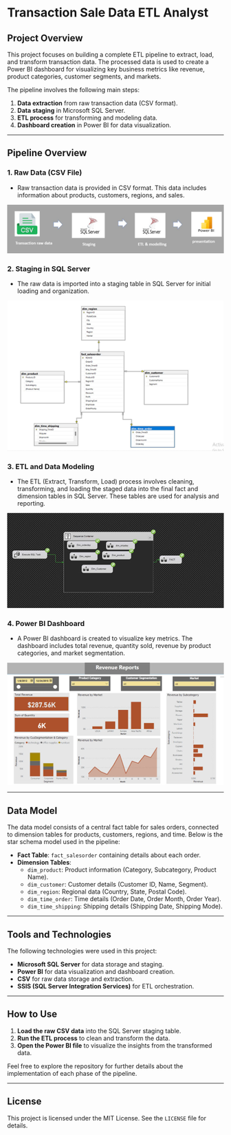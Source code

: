 # Transaction Sale Data ETL Analyst

## Project Overview
This project focuses on building a complete ETL pipeline to extract, load, and transform transaction data. The processed data is used to create a Power BI dashboard for visualizing key business metrics like revenue, product categories, customer segments, and markets.

The pipeline involves the following main steps:
1. **Data extraction** from raw transaction data (CSV format).
2. **Data staging** in Microsoft SQL Server.
3. **ETL process** for transforming and modeling data.
4. **Dashboard creation** in Power BI for data visualization.

---

## Pipeline Overview

### 1. **Raw Data (CSV File)**
   - Raw transaction data is provided in CSV format. This data includes information about products, customers, regions, and sales.

   ![Raw Data](readme/tongquan.jpg)

### 2. **Staging in SQL Server**
   - The raw data is imported into a staging table in SQL Server for initial loading and organization.

   ![Staging](readme/model.jpg)

### 3. **ETL and Data Modeling**
   - The ETL (Extract, Transform, Load) process involves cleaning, transforming, and loading the staged data into the final fact and dimension tables in SQL Server. These tables are used for analysis and reporting.

   ![ETL Process](readme/ETL.jpg)

### 4. **Power BI Dashboard**
   - A Power BI dashboard is created to visualize key metrics. The dashboard includes total revenue, quantity sold, revenue by product categories, and market segmentation.

   ![Power BI Dashboard](readme/dashboard.jpg)

---

## Data Model

The data model consists of a central fact table for sales orders, connected to dimension tables for products, customers, regions, and time. Below is the star schema model used in the pipeline:

- **Fact Table**: `fact_salesorder` containing details about each order.
- **Dimension Tables**:
  - `dim_product`: Product information (Category, Subcategory, Product Name).
  - `dim_customer`: Customer details (Customer ID, Name, Segment).
  - `dim_region`: Regional data (Country, State, Postal Code).
  - `dim_time_order`: Time details (Order Date, Order Month, Order Year).
  - `dim_time_shipping`: Shipping details (Shipping Date, Shipping Mode).

---

## Tools and Technologies
The following technologies were used in this project:
- **Microsoft SQL Server** for data storage and staging.
- **Power BI** for data visualization and dashboard creation.
- **CSV** for raw data storage and extraction.
- **SSIS (SQL Server Integration Services)** for ETL orchestration.

---

## How to Use

1. **Load the raw CSV data** into the SQL Server staging table.
2. **Run the ETL process** to clean and transform the data.
3. **Open the Power BI file** to visualize the insights from the transformed data.

Feel free to explore the repository for further details about the implementation of each phase of the pipeline.

---

## License
This project is licensed under the MIT License. See the `LICENSE` file for details.
